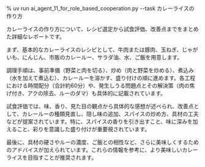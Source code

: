 % uv run ai_agent_11_for_role_based_cooperation.py --task カレーライスの作り方

カレーライスの作り方について、レシピ選定から試食評価、改善点までをまとめた詳細なレポートです。

まず、基本的なカレーライスのレシピとして、牛肉または豚肉、玉ねぎ、じゃがいも、にんじん、市販のカレールー、サラダ油、水、ご飯を用意します。

調理手順は、事前準備（野菜と肉を切る）、炒め（肉と野菜を炒める）、煮込み（水を加えて煮込む）、カレールーを溶かす、盛り付けの順に進めます。各工程における時間配分（合計約60分）や、発生しうる問題点とその解決策（肉の焦げ付き、アクの除去、ルーのダマ）も具体的に記載されています。

試食評価では、味、香り、見た目の観点から具体的な感想が述べられ、改善点として、カレールーの種類見直し、隠し味の追加、スパイスの炒め方、具材の工夫などが提案されています。特に、スパイスの香りを引き出すこと、味に深みを加えること、彩りを意識した盛り付けが重要視されています。

最後に、具材の硬さやルーの濃度、ご飯との相性など、さらに美味しくするためのアドバイスが加えられています。これらの情報を参考に、より美味しいカレーライスを目指すことが推奨されます。

